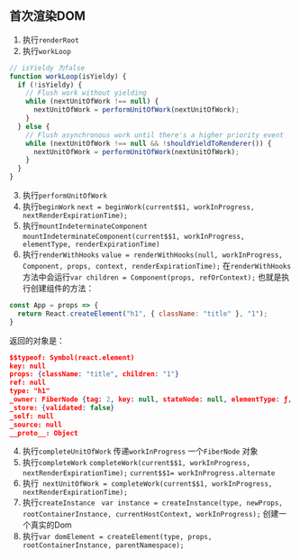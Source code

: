 ## 首次渲染DOM
1. 执行`renderRoot` 
2. 执行`workLoop`
```javascript
// isYieldy 为false
function workLoop(isYieldy) {
  if (!isYieldy) {
    // Flush work without yielding
    while (nextUnitOfWork !== null) {
      nextUnitOfWork = performUnitOfWork(nextUnitOfWork);
    }
  } else {
    // Flush asynchronous work until there's a higher priority event
    while (nextUnitOfWork !== null && !shouldYieldToRenderer()) {
      nextUnitOfWork = performUnitOfWork(nextUnitOfWork);
    }
  }
}
```
3. 执行`performUnitOfWork`
4. 执行`beginWork` `next = beginWork(current$$1, workInProgress, nextRenderExpirationTime);`
5. 执行`mountIndeterminateComponent` `mountIndeterminateComponent(current$$1, workInProgress, elementType, renderExpirationTime)`
6. 执行`renderWithHooks` `value = renderWithHooks(null, workInProgress, Component, props, context, renderExpirationTime);`
在`renderWithHooks` 方法中会运行`var children = Component(props, refOrContext);` 也就是执行创建组件的方法：
```javascript
const App = props => {
  return React.createElement("h1", { className: "title" }, "1");
}
```
返回的对象是：
```json
$$typeof: Symbol(react.element)
key: null
props: {className: "title", children: "1"}
ref: null
type: "h1"
_owner: FiberNode {tag: 2, key: null, stateNode: null, elementType: ƒ, type: ƒ, …}
_store: {validated: false}
_self: null
_source: null
__proto__: Object
```






4. 执行`completeUnitOfWork` 传递`workInProgress` 一个`FiberNode` 对象
5. 执行`completeWork` `completeWork(current$$1, workInProgress, nextRenderExpirationTime);`
`current$$1= workInProgress.alternate`
6. 执行` nextUnitOfWork = completeWork(current$$1, workInProgress, nextRenderExpirationTime);`
7. 执行`createInstance` ` var instance = createInstance(type, newProps, rootContainerInstance, currentHostContext, workInProgress);` 创建一个真实的Dom
8. 执行`var domElement = createElement(type, props, rootContainerInstance, parentNamespace);`